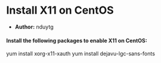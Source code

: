 # Install X11 on CentOS

- **Author:** nduytg

#### Install the following packages to enable X11 on CentOS:
yum install xorg-x11-xauth
yum install dejavu-lgc-sans-fonts
